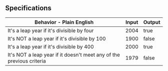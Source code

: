 ## Specifications
| Behavior - Plain English                                             | Input | Output |
|----------------------------------------------------------------------|-------|--------|
| It's a leap year if it's divisible by four                           | 2004  | true   |
| It's NOT a leap year if it's divisible by 100                        | 1900  | false  |
| It's a leap year if it's divisible by 400                            | 2000  | true   |
| It's NOT a leap year if it doesn't meet any of the previous criteria | 1979  | false  |
